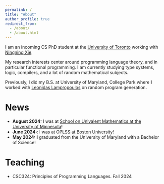 ```yaml
---
permalink: /
title: "About"
author_profile: true
redirect_from: 
  - /about/
  - /about.html
---
```


I am an incoming CS PhD student at the [University of Toronto](https://www.utoronto.ca/) working with [Ningning Xie](https://xnning.github.io/). 

My research interests center around programming language theory, and in particular functional programming. I am currently studying type systems, logic, compilers, and a lot of random mathematical subjects.

Previously, I did my B.S. at University of Maryland, College Park where I worked with [Leonidas Lampropoulos](https://lemonidas.github.io/) on random program generation.

News
======
- **August 2024:** I was at [School on Univalent Mathematics at the University of Minnesota](https://unimath.github.io/minneapolis2024/)!
- **June 2024:**: I was at [OPLSS at Boston University](https://www.cs.uoregon.edu/research/summerschool/summer24/)!
- **May 2024:** I graduated from the University of Maryland with a Bachelor of Science!

Teaching
======
- CSC324: Principles of Programming Languages. Fall 2024
